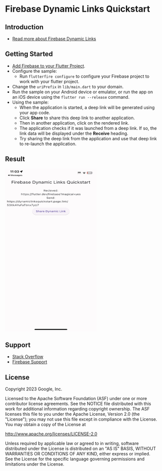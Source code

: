 Firebase Dynamic Links Quickstart
==============================

Introduction
------------

- [Read more about Firebase Dynamic Links](https://firebase.google.com/docs/dynamic-links)

Getting Started
---------------

- [Add Firebase to your Flutter Project](https://firebase.google.com/docs/flutter/setup).
- Configure the sample:
  - Run `flutterfire configure` to configure your Firebase project to work with your flutter project.
- Change the `uriPrefix` in `lib/main.dart` to your domain.
- Run the sample on your Android device or emulator, or run the app on an iOS device using the `flutter run --release` command.
- Using the sample:
  - When the application is started, a deep link will be generated using your app code.
  - Click **Share**
    to share this deep link to another application.
  - Then in another application, click on the rendered link.
  - The application checks if it was launched from a deep link. If so, the link data will be displayed under the **Receive** heading.
  - Try sharing the deep link from the application and use that deep link to re-launch the application.

Result
-----------
<img src="screenshot.jpeg" height="534" width="300"/>

Support
-------

- [Stack Overflow](https://stackoverflow.com/questions/tagged/firebase-dynamic-links)
- [Firebase Support](https://firebase.google.com/support/)

License
-------

Copyright 2023 Google, Inc.

Licensed to the Apache Software Foundation (ASF) under one or more contributor
license agreements.  See the NOTICE file distributed with this work for
additional information regarding copyright ownership.  The ASF licenses this
file to you under the Apache License, Version 2.0 (the "License"); you may not
use this file except in compliance with the License.  You may obtain a copy of
the License at

  http://www.apache.org/licenses/LICENSE-2.0

Unless required by applicable law or agreed to in writing, software
distributed under the License is distributed on an "AS IS" BASIS, WITHOUT
WARRANTIES OR CONDITIONS OF ANY KIND, either express or implied.  See the
License for the specific language governing permissions and limitations under
the License.
